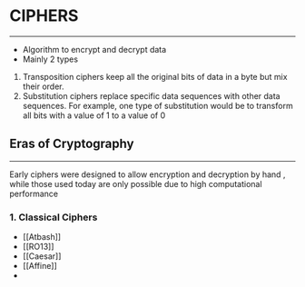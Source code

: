 # CIPHERS
---
- Algorithm to encrypt and decrypt data 
- Mainly 2 types
1. Transposition ciphers keep all the original bits of data in a byte but mix their order.
2. Substitution ciphers replace specific data sequences with other data sequences. For example, one type of substitution would be to transform all bits with a value of 1 to a value of 0

## Eras of Cryptography
---
Early ciphers were designed to allow encryption and decryption by hand , while those used today are only possible  due to high computational performance

### 1. Classical Ciphers
- [[Atbash]]
- [[RO13]]
- [[Caesar]]
- [[Affine]]
- 